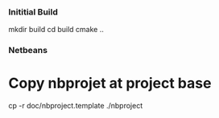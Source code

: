 
### Inititial Build

mkdir build
cd build
cmake ..


### Netbeans

# Copy nbprojet at project base
cp -r doc/nbproject.template ./nbproject
